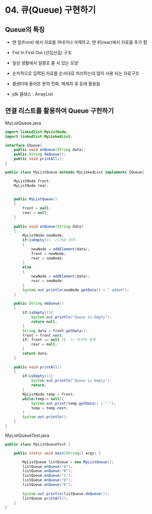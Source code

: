 # 04. 큐(Queue) 구현하기

## Queue의 특징

- 맨 앞(front) 에서 자료를 꺼내거나 삭제하고, 맨 뒤(rear)에서 자료를 추가 함

- Fist In First Out (선입선출) 구조 

- 일상 생활에서 일렬로 줄 서 있는 모양

- 순차적으로 입력된 자료를 순서대로 처리하는데 많이 사용 되는 자료구조

- 콜센터에 들어온 문의 전화, 메세지 큐 등에 활용됨

- jdk 클래스 : ArrayList

## 연결 리스트를 활용하여 Queue 구헌하기

MyListQueue.java
```java
import linkedlist.MyListNode;
import linkedlist.MyLinkedList;

interface IQueue{
	public void enQueue(String data);
	public String deQueue();
	public void printAll();
}

public class MyListQueue extends MyLinkedList implements IQueue{

	MyListNode front;
	MyListNode rear;
		
	
	public MyListQueue()
	{
		front = null;
		rear = null;
	}
	
	public void enQueue(String data)
	{
		MyListNode newNode;
		if(isEmpty())  //처음 항목
		{
			newNode = addElement(data);
			front = newNode;
			rear = newNode;
		}
		else
		{
			newNode = addElement(data);
			rear = newNode;
		}
		System.out.println(newNode.getData() + " added");
	}
	
	public String deQueue()
	{
		if(isEmpty()){
			System.out.println("Queue is Empty");
			return null;
		}
		String data = front.getData();
		front = front.next;
		if( front == null ){  // 마지막 항목
			rear = null;
		}
		return data;
	}
	
	public void printAll()
	{
		if(isEmpty()){
			System.out.println("Queue is Empty");
			return;
		}
		MyListNode temp = front;
		while(temp!= null){
			System.out.print(temp.getData() + ",");
			temp = temp.next;
		}
		System.out.println();
	}
}
```

MyListQueueTest.java
```java
public class MyListQueueTest {

	public static void main(String[] args) {

		MyListQueue listQueue = new MyListQueue();
		listQueue.enQueue("A");
		listQueue.enQueue("B");
		listQueue.enQueue("C");
		listQueue.enQueue("D");
		listQueue.enQueue("E");
		
		System.out.println(listQueue.deQueue());
		listQueue.printAll();
	}
}
```

